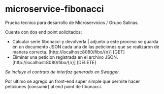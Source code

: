 # microservice-fibonacci
Prueba tecnica para desarrollo de Microservicios / Grupo Salinas.

Cuenta con dos end point solicitados:
- Calcular serie fibonacci y devolverla | adjunto a este proceso se guarda en un documento JSON cada una de las peticiones que se realizaron de manera correcta.
[http://localhost:8080/fibo/{n}] [GET]
- Eliminar una peticion registrada en el archivo JSON.
[http://localhost:8080/fibo/{n}] [DELETE]

*Se incluye el contrato de interfaz generado en Swagger.*

Por ultimo se agrego un front-end super simple que permite hacer peticiones (consumir) al end point de fibonacci.
